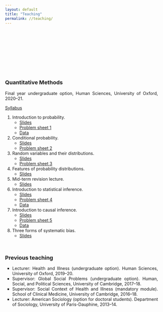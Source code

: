 ```yaml
---
layout: default
title: "Teaching"
permalink: //teaching/
---
```

<p><br></p>
<p><br></p>
<p><br></p>
<p><br></p>
<p><br></p>
<h3 style="text-align: justify;"><span style="font-size: 18px;">Quantitative Methods</span><span style="font-size: 18px;">&nbsp;</span></h3>
<p style="text-align: justify;">Final year undergraduate option, Human Sciences, University of Oxford, 2020&ndash;21.</p>
<p style="text-align: justify;"><a href="https://github.com/eliasnosrati/eliasnosrati.github.io/blob/master/QM_2020.pdf" rel="noopener noreferrer" target="_blank">Syllabus</a></p>
<ol>
    <li>Introduction to probability.&nbsp;<ul>
            <li style="text-align: justify;"><a href="https://github.com/eliasnosrati/eliasnosrati.github.io/blob/master/QM_L1.pdf" rel="noopener noreferrer" target="_blank">Slides</a>&nbsp;</li>
            <li style="text-align: justify;"><a href="https://github.com/eliasnosrati/eliasnosrati.github.io/blob/master/QM_PS1.pdf" rel="noopener noreferrer" target="_blank">Problem sheet 1</a></li>
            <li style="text-align: justify;"><a href="https://qss.princeton.press/student-resources-for-quantitative-social-science/" rel="noopener noreferrer" target="_blank">Data</a></li>
        </ul>
    </li>
    <li>Conditional probability.<ul>
            <li style="text-align: justify;"><a href="https://github.com/eliasnosrati/eliasnosrati.github.io/blob/master/QM_L2.pdf" rel="noopener noreferrer" target="_blank">Slides</a></li>
            <li style="text-align: justify;"><a href="https://github.com/eliasnosrati/eliasnosrati.github.io/blob/master/QM_PS2.pdf" rel="noopener noreferrer" target="_blank">Problem sheet 2</a></li>
        </ul>
    </li>
    <li>Random variables and their distributions.<ul>
            <li style="text-align: justify;"><a href="https://github.com/eliasnosrati/eliasnosrati.github.io/blob/master/QM_L3.pdf" rel="noopener noreferrer" target="_blank">Slides</a></li>
            <li style="text-align: justify;"><a href="https://github.com/eliasnosrati/eliasnosrati.github.io/blob/master/QM_PS3.pdf" rel="noopener noreferrer" target="_blank">Problem sheet 3</a></li>
        </ul>
    </li>
    <li>Features of probability distributions.<ul>
            <li style="text-align: justify;"><a href="https://github.com/eliasnosrati/eliasnosrati.github.io/blob/master/QM_L4.pdf" rel="noopener noreferrer" target="_blank">Slides</a></li>
        </ul>
    </li>
    <li>Mid-term revision lecture.<ul>
            <li style="text-align: justify;"><a href="https://github.com/eliasnosrati/eliasnosrati.github.io/blob/master/QM_L5.pdf" rel="noopener noreferrer" target="_blank">Slides</a></li>
        </ul>
    </li>
    <li>Introduction to statistical inference.<ul>
            <li style="text-align: justify;"><a href="https://github.com/eliasnosrati/eliasnosrati.github.io/blob/master/QM_L6.pdf">Slides</a></li>
            <li style="text-align: justify;"><a href="https://github.com/eliasnosrati/eliasnosrati.github.io/blob/master/QM_PS4.pdf" rel="noopener noreferrer" target="_blank">Problem sheet 4</a></li>
            <li style="text-align: justify;"><a href="https://github.com/eliasnosrati/eliasnosrati.github.io/blob/master/QM_data_2.zip" rel="noopener noreferrer" target="_blank">Data</a></li>
        </ul>
    </li>
    <li>Introduction to causal inference.<ul>
            <li style="text-align: justify;"><a href="https://github.com/eliasnosrati/eliasnosrati.github.io/blob/master/QM_L7.pdf" rel="noopener noreferrer" target="_blank">Slides</a></li>
            <li style="text-align: justify;"><a href="https://github.com/eliasnosrati/eliasnosrati.github.io/blob/master/QM_PS5.pdf" rel="noopener noreferrer" target="_blank">Problem sheet 5</a></li>
            <li style="text-align: justify;"><a href="https://github.com/eliasnosrati/eliasnosrati.github.io/blob/master/smoking.csv" rel="noopener noreferrer" target="_blank">Data</a></li>
        </ul>
    </li>
    <li>Three forms of systematic bias.<ul>
            <li style="text-align: justify;"><a href="https://github.com/eliasnosrati/eliasnosrati.github.io/blob/master/QM_L8.pdf" rel="noopener noreferrer" target="_blank">Slides</a></li>
        </ul>
    </li>
</ol>
<p style="text-align: justify;"><br></p>
<h3 style="text-align: justify;"><span style="font-size: 18px;">Previous teaching</span></h3>
<ul style="list-style-type: square; text-align: justify;">
    <li>Lecturer: Health and Illness (undergraduate option). Human Sciences, University of Oxford, 2019&ndash;20.</li>
    <li>Supervisor: Global Social Problems (undergraduate option). Human, Social, and Political Sciences, University of Cambridge, 2017&ndash;18.</li>
    <li>Supervisor: Social Context of Health and Illness (mandatory module). School of Clinical Medicine, University of Cambridge, 2016&ndash;18.</li>
    <li>Lecturer: American Sociology (option for doctoral students). Department of Sociology, University of Paris-Dauphine, 2013&ndash;14.</li>
</ul>
<p><br></p>
